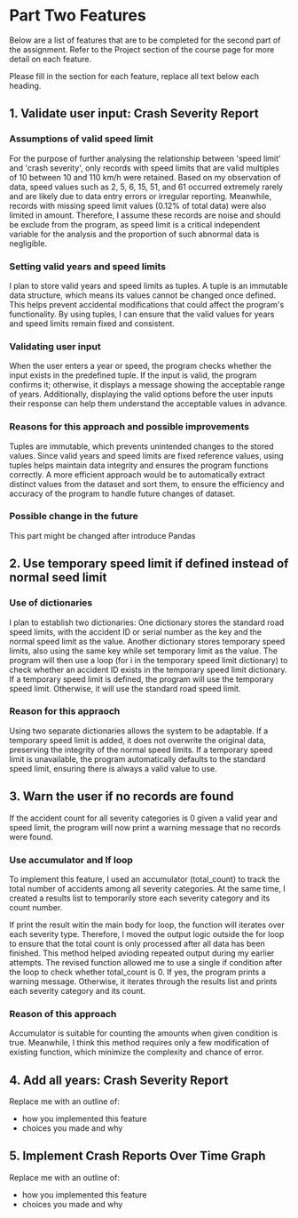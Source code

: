 # Part Two Features
Below are a list of features that are to be completed for the second part of the assignment. Refer to the Project section of the course page for more detail on each feature.

Please fill in the section for each feature, replace all text below each heading.

## 1. Validate user input: Crash Severity Report
### Assumptions of valid speed limit
For the purpose of further analysing the relationship between 'speed limit' and 'crash severity', only records with speed limits that are valid multiples of 10 between 10 and 110 km/h were retained.
Based on my observation of data, speed values such as 2, 5, 6, 15, 51, and 61 occurred extremely rarely and are likely due to data entry errors or irregular reporting. Meanwhile, records with missing speed limit values (0.12% of total data) were also limited in amount. Therefore, I assume these records are noise and should be exclude from the program, as speed limit is a critical independent variable for the analysis and the proportion of such abnormal data is negligible.

### Setting valid years and speed limits
I plan to store valid years and speed limits as tuples.
A tuple is an immutable data structure, which means its values cannot be changed once defined. This helps prevent accidental modifications that could affect the program's functionality.
By using tuples, I can ensure that the valid values for years and speed limits remain fixed and consistent.
### Validating user input
When the user enters a year or speed, the program checks whether the input exists in the predefined tuple. If the input is valid, the program confirms it; otherwise, it displays a message showing the acceptable range of years.
Additionally, displaying the valid options before the user inputs their response can help them understand the acceptable values in advance.
### Reasons for this approach and possible improvements
Tuples are immutable, which prevents unintended changes to the stored values.
Since valid years and speed limits are fixed reference values, using tuples helps maintain data integrity and ensures the program functions correctly.
A more efficient approach would be to automatically extract distinct values from the dataset and sort them, to ensure the efficiency and accuracy of the program to handle future changes of dataset.
### Possible change in the future
This part might be changed after introduce Pandas

## 2. Use temporary speed limit if defined instead of normal seed limit
### Use of dictionaries
I plan to establish two dictionaries:
One dictionary stores the standard road speed limits, with the accident ID or serial number as the key and the normal speed limit as the value.
Another dictionary stores temporary speed limits, also using the same key while set temporary limit as the value.
The program will then use a loop (for i in the temporary speed limit dictionary) to check whether an accident ID exists in the temporary speed limit dictionary.
If a temporary speed limit is defined, the program will use the temporary speed limit.
Otherwise, it will use the standard road speed limit.

### Reason for this appraoch
Using two separate dictionaries allows the system to be adaptable.
If a temporary speed limit is added, it does not overwrite the original data, preserving the integrity of the normal speed limits.
If a temporary speed limit is unavailable, the program automatically defaults to the standard speed limit, ensuring there is always a valid value to use.

## 3. Warn the user if no records are found  
If the accident count for all severity categories is 0 given a valid year and speed limit, the program will now print a warning message that no records were found.
### Use accumulator and If loop
To implement this feature, I used an accumulator (total_count) to track the total number of accidents among all severity categories. At the same time, I created a results list to temporarily store each severity category and its count number.

If print the result witin the main body for loop, the function will iterates over each severity type. Therefore, I moved the output logic outside the for loop to ensure that the total count is only processed after all data has been finished. This method helped avioding repeated output during my earlier attempts.
The revised function allowed me to use a single if condition after the loop to check whether total_count is 0. If yes, the program prints a warning message. Otherwise, it iterates through the results list and prints each severity category and its count.
### Reason of this approach
Accumulator is suitable for counting the amounts when given condition is true. Meanwhile, I think this method requires only a few modification of existing function, which minimize the complexity and chance of error.

## 4. Add all years: Crash Severity Report
Replace me with an outline of:

- how you implemented this feature
- choices you made and why

## 5. Implement Crash Reports Over Time Graph
Replace me with an outline of:

- how you implemented this feature
- choices you made and why

